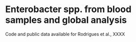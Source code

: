# Enterobacter spp. from blood samples and global analysis
Code and public data available for Rodrigues et al., XXXX 
